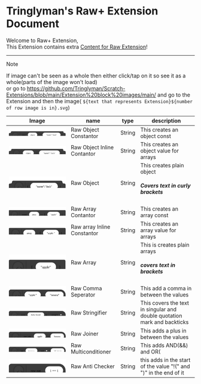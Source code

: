 # Tringlyman's Raw+ Extension Document


Welcome to Raw+ Extension,\
This Extension contains extra [Content for Raw Extension](https://github.com/Tringlyman/Scratch-Extensions/blob/170d8896d88016dbfab91d6a0f67ded04c0a3bf0/Docs/Tringlyman's%20Raw%20Extensions/TringlymTringlyan_s_Raw_Extension.js.md)!

---
>[!NOTE]
>If image can't be seen as a whole then either click/tap on it so see it as a whole(parts of the image won't load)\
>or go to https://github.com/Tringlyman/Scratch-Extensions/blob/main/Extension%20block%20images/main/ and go to the Extension and then the image( `${text that represents Extension}${number of row image is in}.svg`)


|Image|name|type|description|
|---|---|---|---|
|![raw+1.svg](https://github.com/Tringlyman/Scratch-Extensions/blob/170d8896d88016dbfab91d6a0f67ded04c0a3bf0/Extension%20block%20images/main/Raw%20Extension/Raw%2B%20Extension/raw%2B1.svg)|Raw Object Constantor|String|This creates an object const|
|![raw+2.svg](https://github.com/Tringlyman/Scratch-Extensions/blob/170d8896d88016dbfab91d6a0f67ded04c0a3bf0/Extension%20block%20images/main/Raw%20Extension/Raw%2B%20Extension/raw%2B2.svg)|Raw Object Inline Contantor|String|This creates an object value for arrays|
|![raw+3.svg](https://github.com/Tringlyman/Scratch-Extensions/blob/170d8896d88016dbfab91d6a0f67ded04c0a3bf0/Extension%20block%20images/main/Raw%20Extension/Raw%2B%20Extension/raw%2B3.svg)|Raw Object|String|This creates plain object<br><h5>Covers text in curly brackets</h5>|
|![raw+4.svg](https://github.com/Tringlyman/Scratch-Extensions/blob/170d8896d88016dbfab91d6a0f67ded04c0a3bf0/Extension%20block%20images/main/Raw%20Extension/Raw%2B%20Extension/raw%2B4.svg)|Raw Array Contantor|String|This creates an array const|
|![raw+5.svg](https://github.com/Tringlyman/Scratch-Extensions/blob/170d8896d88016dbfab91d6a0f67ded04c0a3bf0/Extension%20block%20images/main/Raw%20Extension/Raw%2B%20Extension/raw%2B5.svg)|Raw array Inline Constantor|String|This creates an array value for arrays|
|![raw+6.svg](https://github.com/Tringlyman/Scratch-Extensions/blob/170d8896d88016dbfab91d6a0f67ded04c0a3bf0/Extension%20block%20images/main/Raw%20Extension/Raw%2B%20Extension/raw%2B6.svg)|Raw Array|String|This is creates plain arrays<br><h5>covers text in brackets</h5>|
|![raw+7.svg](https://github.com/Tringlyman/Scratch-Extensions/blob/170d8896d88016dbfab91d6a0f67ded04c0a3bf0/Extension%20block%20images/main/Raw%20Extension/Raw%2B%20Extension/raw%2B7.svg)|Raw Comma Seperator|String|This add a comma in between the values|
|![raw+8.svg](https://github.com/Tringlyman/Scratch-Extensions/blob/170d8896d88016dbfab91d6a0f67ded04c0a3bf0/Extension%20block%20images/main/Raw%20Extension/Raw%2B%20Extension/raw%2B8.svg)|Raw Stringifier|String|This covers the text in singular and double quotation mark and backticks|
|![raw+9.svg](https://github.com/Tringlyman/Scratch-Extensions/blob/170d8896d88016dbfab91d6a0f67ded04c0a3bf0/Extension%20block%20images/main/Raw%20Extension/Raw%2B%20Extension/raw%2B9.svg)|Raw Joiner|String|This adds a plus in between the values|
|![raw+10.svg](https://github.com/Tringlyman/Scratch-Extensions/blob/170d8896d88016dbfab91d6a0f67ded04c0a3bf0/Extension%20block%20images/main/Raw%20Extension/Raw%2B%20Extension/raw%2B10.svg)|Raw Multiconditioner|String|This adds AND(&&) and OR(||) in between the values|
|![raw+11.svg](https://github.com/Tringlyman/Scratch-Extensions/blob/170d8896d88016dbfab91d6a0f67ded04c0a3bf0/Extension%20block%20images/main/Raw%20Extension/Raw%2B%20Extension/raw%2B11.svg)|Raw Anti Checker|String|this adds in the start of the value "!(" and ")" in the end of it|
